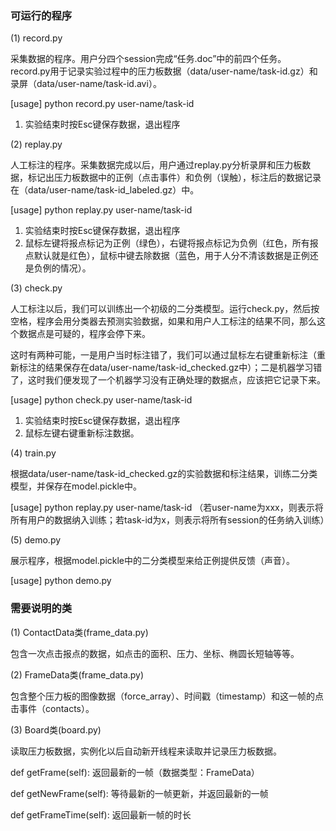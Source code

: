 ### 可运行的程序

(1) record.py

采集数据的程序。用户分四个session完成“任务.doc”中的前四个任务。record.py用于记录实验过程中的压力板数据（data/user-name/task-id.gz）和录屏（data/user-name/task-id.avi）。

[usage] python record.py user-name/task-id

1. 实验结束时按Esc键保存数据，退出程序

(2) replay.py

人工标注的程序。采集数据完成以后，用户通过replay.py分析录屏和压力板数据，标记出压力板数据中的正例（点击事件）和负例（误触），标注后的数据记录在（data/user-name/task-id_labeled.gz）中。

[usage] python replay.py user-name/task-id

1. 实验结束时按Esc键保存数据，退出程序
2. 鼠标左键将报点标记为正例（绿色），右键将报点标记为负例（红色，所有报点默认就是红色），鼠标中键去除数据（蓝色，用于人分不清该数据是正例还是负例的情况）。

(3) check.py

人工标注以后，我们可以训练出一个初级的二分类模型。运行check.py，然后按空格，程序会用分类器去预测实验数据，如果和用户人工标注的结果不同，那么这个数据点是可疑的，程序会停下来。

这时有两种可能，一是用户当时标注错了，我们可以通过鼠标左右键重新标注（重新标注的结果保存在data/user-name/task-id_checked.gz中）；二是机器学习错了，这时我们便发现了一个机器学习没有正确处理的数据点，应该把它记录下来。

[usage] python check.py user-name/task-id

1. 实验结束时按Esc键保存数据，退出程序
2. 鼠标左键右键重新标注数据。

(4) train.py

根据data/user-name/task-id_checked.gz的实验数据和标注结果，训练二分类模型，并保存在model.pickle中。

[usage] python replay.py user-name/task-id （若user-name为xxx，则表示将所有用户的数据纳入训练；若task-id为x，则表示将所有session的任务纳入训练）

(5) demo.py

展示程序，根据model.pickle中的二分类模型来给正例提供反馈（声音）。

[usage] python demo.py

### 需要说明的类

(1) ContactData类(frame_data.py)

包含一次点击报点的数据，如点击的面积、压力、坐标、椭圆长短轴等等。

(2) FrameData类(frame_data.py)

包含整个压力板的图像数据（force_array）、时间戳（timestamp）和这一帧的点击事件（contacts）。

(3) Board类(board.py)

读取压力板数据，实例化以后自动新开线程来读取并记录压力板数据。

def getFrame(self): 返回最新的一帧（数据类型：FrameData）

def getNewFrame(self): 等待最新的一帧更新，并返回最新的一帧

def getFrameTime(self): 返回最新一帧的时长

